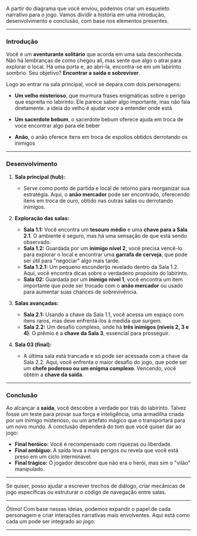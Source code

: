 A partir do diagrama que você enviou, podemos criar um esqueleto narrativo para o jogo. Vamos dividir a história em uma introdução, desenvolvimento e conclusão, com base nos elementos presentes.

---

### **Introdução**

Você é um **aventurante solitário** que acorda em uma sala desconhecida. Não há lembranças de como chegou ali, mas sente que algo o atrai para explorar o local. Há uma porta e, ao abri-la, encontra-se em um labirinto sombrio. Seu objetivo? **Encontrar a saída e sobreviver**.

Logo ao entrar na sala principal, você se depara com dois personagens:

- **Um velho misterioso**, que murmura frases enigmáticas sobre o perigo que espreita no labirinto. Ele parece saber algo importante, mas não fala diretamente. a ideia do velho é ajudar voce a entender onde está

- **Um sacerdote bebum**, o sacerdote bebum oferece ajuda em troca de voce encontrar algo para ele beber

- **Anão**, o anão oferece itens em troca de espolios obtidos derrotando os inimigos

---

### **Desenvolvimento**

1. **Sala principal (hub):**

   - Serve como ponto de partida e local de retorno para reorganizar sua estratégia. Aqui, o **anão mercador** pode ser encontrado, oferecendo itens em troca de ouro, obtido nas outras salas ou derrotando inimigos.

2. **Exploração das salas:**

   - **Sala 1.1:** Você encontra um **tesouro médio** e uma **chave para a Sala 2.1**. O ambiente é seguro, mas há uma sensação de que está sendo observado.
   - **Sala 1.2:** Guardada por um **inimigo nível 2**, você precisa vencê-lo para explorar o local e encontrar uma **garrafa de cerveja**, que pode ser útil para "negociar" algo mais tarde.
   - **Sala 1.2.1:** Um pequeno esconderijo revelado dentro da Sala 1.2. Aqui, você encontra dicas sobre o verdadeiro propósito do labirinto.
   - **Sala 02:** Guardada por um **inimigo nível 1**, você encontra um item importante que pode ser trocado com o **anão mercador** ou usado para aumentar suas chances de sobrevivência.

3. **Salas avançadas:**

   - **Sala 2.1:** Usando a chave da Sala 1.1, você acessa um espaço com itens raros, mas deve enfrentá-los à medida que surgem.
   - **Sala 2.2:** Um desafio complexo, onde há **três inimigos (níveis 2, 3 e 4)**. O prêmio é a **chave da Sala 3**, essencial para prosseguir.

4. **Sala 03 (final):**
   - A última sala está trancada e só pode ser acessada com a chave da Sala 2.2. Aqui, você enfrenta o maior desafio do jogo, que pode ser um **chefe poderoso ou um enigma complexo**. Vencendo, você obtém a **chave da saída**.

---

### **Conclusão**

Ao alcançar a **saída**, você descobre a verdade por trás do labirinto. Talvez fosse um teste para provar sua força e inteligência, uma armadilha criada por um inimigo misterioso, ou um artefato mágico que o transportará para um novo mundo. A conclusão dependerá do tom que você quiser dar ao jogo:

- **Final heróico:** Você é recompensado com riquezas ou liberdade.
- **Final ambíguo:** A saída leva a mais perigos ou revela que você está preso em um ciclo interminável.
- **Final trágico:** O jogador descobre que não era o herói, mas sim o "vilão" manipulado.

---

Se quiser, posso ajudar a escrever trechos de diálogo, criar mecânicas de jogo específicas ou estruturar o código de navegação entre salas.

---

Ótimo! Com base nessas ideias, podemos expandir o papel de cada personagem e criar interações narrativas mais envolventes. Aqui está como cada um pode ser integrado ao jogo:

---
